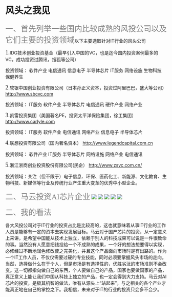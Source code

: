 # 风头之我见

<font color="gray" size="5" face="黑体">一、首先列举一些国内比较成熟的风投公司以及它们主要的投资领域</font>以下主要选取针对IT行业的风头公司


<font size="4" face="黑体">1.</font>IDG技术创业投资基金（最早引入中国的VC，也是迄今国内投资案例最多的VC，成功投资过腾讯，搜狐等公司）

投资领域： 软件产业 电信通讯 信息电子 半导体芯片 IT服务 网络设施 生物科技 保健养生

<font size="4" face="黑体">2.</font>软银中国创业投资有限公司（日本孙正义资本，投资过阿里巴巴，盛大等公司） http://www.sbcvc.com 

投资领域： IT服务 软件产业 半导体芯片 电信通讯 硬件产业 网络产业

<font size="4" face="黑体">3.</font>凯雷投资集团（美国著名PE，投资太平洋保险集团，徐工集团） http://www.carlyle.com 

投资领域： IT服务 软件产业 电信通讯 网络产业 信息电子 半导体芯片

<font size="4" face="黑体">4.</font>联想投资有限公司（国内著名资本） http://www.legendcapital.com.cn 

投资领域： 软件产业 IT服务 半导体芯片 网络设施 网络产业 电信通讯


<font size="4" face="黑体">5.</font>浙江浙商创业投资股份有限公司(民企） http://www.zsvc.com.cn/ 

投资领域：关注（但不限于）电子信息、环保、医药化工、新能源、文化教育、生物科技、新媒体等行业及传统行业产生重大变革的优秀中小型企业。


<font color="gray" size="5" face="黑体">二、马云投资AI芯片企业</font>
![](https://ws1.sinaimg.cn/large/007psiIqly1fxtvcbnve0j30nf0o44fa.jpg)
![](https://ws1.sinaimg.cn/large/007psiIqly1fxtvciou3dj30ne0o4h6q.jpg)
![](https://ws1.sinaimg.cn/large/007psiIqly1fxtvck01tfj30nk0mgk9j.jpg)
![](https://ws1.sinaimg.cn/large/007psiIqly1fxtvclre61j30nh0d4jsf.jpg)
![](https://ws1.sinaimg.cn/large/007psiIqly1fxtvclhdd0j30np0mt4qp.jpg)

<font color="gray" size="5" face="黑体">二、我的看法</font>

各大风投公司对于IT行业的投资占比是比较高的，这也就意味着从事IT行业的工作人员是能够有一定的资本去实现发展目标。马云对于国产芯片的投资，从一定意义上来讲，是希望中国能从技术上独立，依赖于别人的科技成果可以说是一件很致命的事。当然没有人愿意把钱投给一个不成熟的成果，一个好的想法想要得以实现，必修经过不断地润色修改使之完美化，并且这个产品面向市场时是有出路的。作为一个IT工作人员，不仅仅需要过硬的专业技能，同时必须要掌握风头市场的走向。当然，选择做什么在于个人，但是市场是有选择性的，优胜劣汰的市场准则不会改变。这一切都指向做自己的东西，个人要做自己的产品，国家也要做国家的产品，真正意义上能让我们中国从科技上独立的产品，也一定会得到大力支持。马云对AI芯片的投资，是极其机智的做法，唯有从源头上“站起来”，与之相关的各个产业才能真正地在自己的掌控之下。我相信，未来对于IT的行业的投资只会多不会少。

